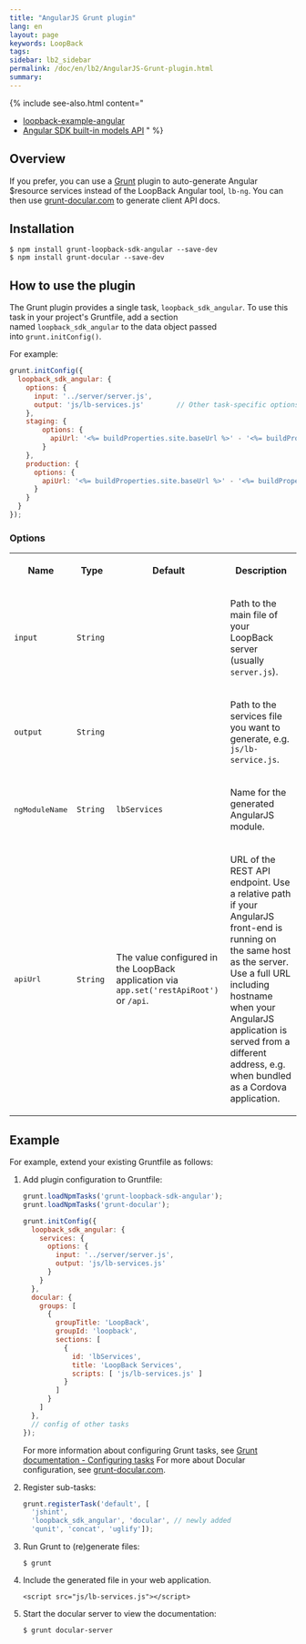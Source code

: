 ```yaml
---
title: "AngularJS Grunt plugin"
lang: en
layout: page
keywords: LoopBack
tags:
sidebar: lb2_sidebar
permalink: /doc/en/lb2/AngularJS-Grunt-plugin.html
summary:
---
```


{% include see-also.html content="
* [loopback-example-angular](https://github.com/strongloop/loopback-example-angular)
* [Angular SDK built-in models API](http://apidocs.strongloop.com/loopback-sdk-angular/)
" %}

## Overview

If you prefer, you can use a [Grunt](http://gruntjs.com/) plugin to auto-generate Angular $resource services instead of the LoopBack Angular tool, `lb-ng`.
You can then use [grunt-docular.com](http://grunt-docular.com/) to generate client API docs.

## Installation

```shell
$ npm install grunt-loopback-sdk-angular --save-dev
$ npm install grunt-docular --save-dev
```

## How to use the plugin

The Grunt plugin provides a single task, `loopback_sdk_angular`.
To use this task in your project's Gruntfile, add a section named `loopback_sdk_angular` to the data object passed into `grunt.initConfig()`.

For example:

```javascript
grunt.initConfig({
  loopback_sdk_angular: {
    options: {
      input: '../server/server.js',
      output: 'js/lb-services.js'        // Other task-specific options go here.
    },
    staging: {
        options: {
          apiUrl: '<%= buildProperties.site.baseUrl %>' - '<%= buildProperties.restApiRoot %>'
        }
    },
    production: {
      options: {
        apiUrl: '<%= buildProperties.site.baseUrl %>' - '<%= buildProperties.restApiRoot %>'
      }
    }
  }
});
```

### Options

<table>
  <tbody>
    <tr>
      <th>Name</th>
      <th>Type</th>
      <th>Default</th>
      <th>
        <p>Description</p>
      </th>
    </tr>
    <tr>
      <td><code>input</code></td>
      <td><code>String</code></td>
      <td>&nbsp;</td>
      <td>
        <p>Path to the main file of your LoopBack server (usually <code>server.js</code>).</p>
      </td>
    </tr>
    <tr>
      <td><code>output</code></td>
      <td><code>String</code></td>
      <td>&nbsp;</td>
      <td>
        <p>Path to the services file you want to generate, e.g. <code>js/lb-service.js</code>.</p>
      </td>
    </tr>
    <tr>
      <td>
        <pre>ngModuleName</pre>
      </td>
      <td><code>String</code></td>
      <td><code>lbServices</code></td>
      <td>
        <p>Name for the generated AngularJS module.</p>
      </td>
    </tr>
    <tr>
      <td>
        <pre>apiUrl</pre>
      </td>
      <td><code>String</code>&nbsp;</td>
      <td>
        <p>The value configured in the LoopBack application via <code>app.set('restApiRoot')</code> or <code>/api</code>.</p>
      </td>
      <td>
        <p>URL of the REST API endpoint. Use a relative path if your AngularJS front-end is running on the same host as the server. Use a full URL including hostname when your AngularJS application is served from a different address, e.g. when bundled as a Cordova application.</p>
      </td>
    </tr>
  </tbody>
</table>

## Example

For example, extend your existing Gruntfile as follows:

1.  Add plugin configuration to Gruntfile:

    ```javascript
    grunt.loadNpmTasks('grunt-loopback-sdk-angular');
    grunt.loadNpmTasks('grunt-docular');

    grunt.initConfig({
      loopback_sdk_angular: {
        services: {
          options: {
            input: '../server/server.js',
            output: 'js/lb-services.js'
          }
        }
      },
      docular: {
        groups: [
          {
            groupTitle: 'LoopBack',
            groupId: 'loopback',
            sections: [
              {
                id: 'lbServices',
                title: 'LoopBack Services',
                scripts: [ 'js/lb-services.js' ]
              }
            ]
          }
        ]
      },
      // config of other tasks
    });
    ```

    For more information about configuring Grunt tasks, see [Grunt documentation - Configuring tasks](http://gruntjs.com/configuring-tasks)
    For more about Docular configuration, see [grunt-docular.com](http://grunt-docular.com/).

2.  Register sub-tasks:
    ```javascript
    grunt.registerTask('default', [
      'jshint',
      'loopback_sdk_angular', 'docular', // newly added
      'qunit', 'concat', 'uglify']);
    ```

3.  Run Grunt to (re)generate files:

    ```shell
    $ grunt
    ```

4.  Include the generated file in your web application.

    `<script src="js/lb-services.js"></script>`

5.  Start the docular server to view the documentation:

    ```shell
    $ grunt docular-server
    ```
